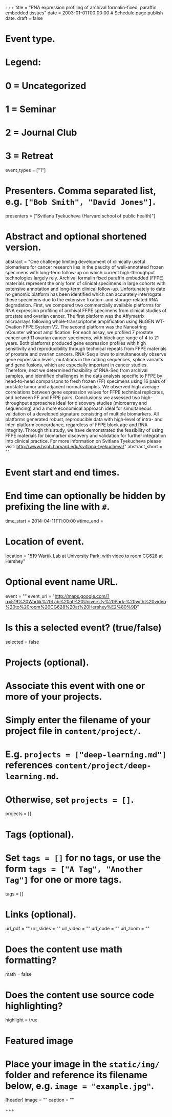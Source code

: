 +++
title = "RNA expression profiling of archival formalin-fixed, paraffin embedded tissues"
date = 2003-01-01T00:00:00  # Schedule page publish date.
draft = false

# Event type.
# Legend:
# 0 = Uncategorized
# 1 = Seminar
# 2 = Journal Club
# 3 = Retreat
event_types = ["1"]

# Presenters. Comma separated list, e.g. `["Bob Smith", "David Jones"]`.
presenters = ["Svitlana Tyekucheva (Harvard school of public health)"]

# Abstract and optional shortened version.
abstract = "One challenge limiting development of clinically useful biomarkers for cancer research lies in the paucity of well-annotated frozen specimens with long-term follow-up on which current high-throughput technologies largely rely. Archival formalin fixed paraffin embedded (FFPE) materials represent the only form of clinical specimens in large cohorts with extensive annotation and long-term clinical follow-up. Unfortunately to date no genomic platform has been identified which can accurately interrogate these specimens due to the extensive fixation- and storage-related RNA degradation. First, we compared two commercially available platforms for RNA expression profiling of archival FFPE specimens from clinical studies of prostate and ovarian cancer.  The first platform was the Affymetrix microarrays following whole-transcriptome amplification using NuGEN WT-Ovation FFPE System V2. The second platform was the Nanostring nCounter without amplification. For each assay, we profiled 7 prostate cancer and 11 ovarian cancer specimens, with block age range of 4 to 21 years. Both platforms produced gene expression profiles with high sensitivity and reproducibility through technical repeats from FFPE materials of prostate and ovarian cancers. RNA-Seq allows to simultaneously observe gene expression levels, mutations in the coding sequences, splice variants and gene fusions, which are especially important in cancer studies. Therefore, next we determined feasibility of RNA-Seq from archival samples, and identified challenges in the data analysis specific to FFPE by head-to-head comparisons to fresh frozen (FF) specimens using 16 pairs of prostate tumor and adjacent normal samples. We observed high average correlations between gene expression values for FFPE technical replicates, and between FF and FFPE pairs. Conclusions: we assessed two high-throughput approaches ideal for discovery studies (microarray and sequencing) and a more economical approach ideal for simultaneous validation of a developed signature consisting of multiple biomarkers. All platforms generated robust, reproducible data with high-level of intra- and inter-platform concordance, regardless of FFPE block age and RNA integrity.  Through this study, we have demonstrated the feasibility of using FFPE materials for biomarker discovery and validation for further integration into clinical practice. For more information on Svitlana Tyekucheva please visit: http://www.hsph.harvard.edu/svitlana-tyekucheva/"
abstract_short = ""

# Event start and end times.
#   End time can optionally be hidden by prefixing the line with `#`.
time_start = 2014-04-11T11:00:00
#time_end = 

# Location of event.
location = "519 Wartik Lab at University Park; with video to room CG628 at Hershey"

# Optional event name URL.
event = ""
event_url = "http://maps.google.com/?q=519%20Wartik%20Lab%20at%20University%20Park;%20with%20video%20to%20room%20CG628%20at%20Hershey%E2%80%9D"

# Is this a selected event? (true/false)
selected = false

# Projects (optional).
#   Associate this event with one or more of your projects.
#   Simply enter the filename of your project file in `content/project/`.
#   E.g. `projects = ["deep-learning.md"]` references `content/project/deep-learning.md`.
#   Otherwise, set `projects = []`.
projects = []

# Tags (optional).
#   Set `tags = []` for no tags, or use the form `tags = ["A Tag", "Another Tag"]` for one or more tags.
tags = []

# Links (optional).
url_pdf = ""
url_slides = ""
url_video = ""
url_code = ""
url_zoom = ""

# Does the content use math formatting?
math = false

# Does the content use source code highlighting?
highlight = true

# Featured image
# Place your image in the `static/img/` folder and reference its filename below, e.g. `image = "example.jpg"`.
[header]
image = ""
caption = ""

+++
